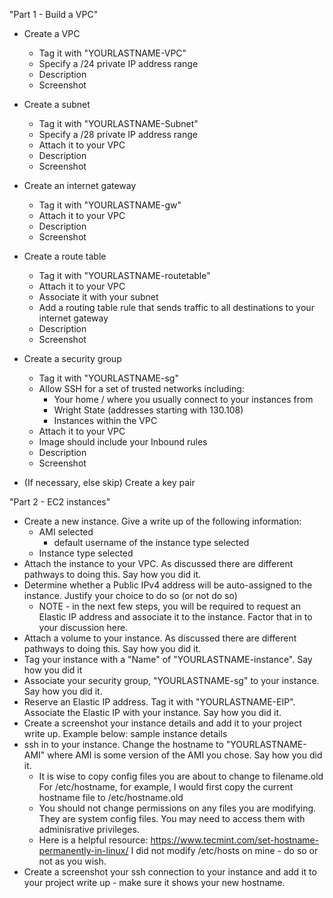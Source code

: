 "Part 1 - Build a VPC"
- Create a VPC
  - Tag it with "YOURLASTNAME-VPC"
  - Specify a /24 private IP address range
  - Description
  - Screenshot 


- Create a subnet

  - Tag it with "YOURLASTNAME-Subnet"
  - Specify a /28 private IP address range
  - Attach it to your VPC
  - Description
  - Screenshot


- Create an internet gateway

  - Tag it with "YOURLASTNAME-gw"
  - Attach it to your VPC
  - Description
  - Screenshot


- Create a route table

  - Tag it with "YOURLASTNAME-routetable"
  - Attach it to your VPC
  - Associate it with your subnet
  - Add a routing table rule that sends traffic to all destinations to your internet gateway
  - Description
  - Screenshot


- Create a security group

  - Tag it with "YOURLASTNAME-sg"
  - Allow SSH for a set of trusted networks including:
    - Your home / where you usually connect to your instances from
    - Wright State (addresses starting with 130.108)
    - Instances within the VPC
  - Attach it to your VPC
  - Image should include your Inbound rules
  - Description
  - Screenshot


- (If necessary, else skip) Create a key pair

"Part 2 - EC2 instances"
- Create a new instance. Give a write up of the following information:
  - AMI selected
    - default username of the instance type selected
  - Instance type selected
- Attach the instance to your VPC. As discussed there are different pathways to doing this. Say how you did it.
- Determine whether a Public IPv4 address will be auto-assigned to the instance. Justify your choice to do so (or not do so)
  - NOTE - in the next few steps, you will be required to request an Elastic IP address and associate it to the instance. Factor that in to your discussion here.
- Attach a volume to your instance. As discussed there are different pathways to doing this. Say how you did it.
- Tag your instance with a "Name" of "YOURLASTNAME-instance". Say how you did it
- Associate your security group, "YOURLASTNAME-sg" to your instance. Say how you did it.
- Reserve an Elastic IP address. Tag it with "YOURLASTNAME-EIP". Associate the Elastic IP with your instance. Say how you did it.
- Create a screenshot your instance details and add it to your project write up. Example below: sample instance details
- ssh in to your instance. Change the hostname to "YOURLASTNAME-AMI" where AMI is some version of the AMI you chose. Say how you did it.
  - It is wise to copy config files you are about to change to filename.old For /etc/hostname, for example, I would first copy the current hostname file to /etc/hostname.old
  - You should not change permissions on any files you are modifying. They are system config files. You may need to access them with adminisrative privileges.
  - Here is a helpful resource: https://www.tecmint.com/set-hostname-permanently-in-linux/ I did not modify /etc/hosts on mine - do so or not as you wish.
- Create a screenshot your ssh connection to your instance and add it to your project write up - make sure it shows your new hostname.

